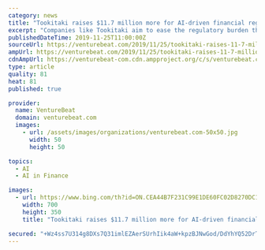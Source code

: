```yaml
---
category: news
title: "Tookitaki raises $11.7 million more for AI-driven financial regulatory compliance tools"
excerpt: "Companies like Tookitaki aim to ease the regulatory burden through AI-imbued software. The Singapore-based startup ... thanks to a fresh injection of $11.7 million led by Viola Fintech, with participation from SIG Asia Investment and Nomura Holdings. This brings the company’s total raised to over $20 million, which CEO Chatterjee said ..."
publishedDateTime: 2019-11-25T11:00:00Z
sourceUrl: https://venturebeat.com/2019/11/25/tookitaki-raises-11-7-million-more-for-ai-driven-financial-regulatory-compliance-tools/
ampUrl: https://venturebeat.com/2019/11/25/tookitaki-raises-11-7-million-more-for-ai-driven-financial-regulatory-compliance-tools/amp/
cdnAmpUrl: https://venturebeat-com.cdn.ampproject.org/c/s/venturebeat.com/2019/11/25/tookitaki-raises-11-7-million-more-for-ai-driven-financial-regulatory-compliance-tools/amp/
type: article
quality: 81
heat: 81
published: true

provider:
  name: VentureBeat
  domain: venturebeat.com
  images:
    - url: /assets/images/organizations/venturebeat.com-50x50.jpg
      width: 50
      height: 50

topics:
  - AI
  - AI in Finance

images:
  - url: https://www.bing.com/th?id=ON.CEA44B7F231C99E1DE60FC02D8270DC1
    width: 700
    height: 350
    title: "Tookitaki raises $11.7 million more for AI-driven financial regulatory compliance tools"

secured: "+Wz4ss7U314g8DXs7Q31imlEZAerSUrhIik4aW+kpzBJNwGod/DdYhYQ52DrTr1ELA5o6IaLhnhNEdvI17dKWbeYpSE4p7dFwNXLQaHNAbMj1G9D5NIVA9OCNtDL6mxSf6A0miz8fz7diij75oWAe0G5bnv5xyLpohQSrvy4mIk7M30HX1HBsLIRglDVav28GI03HaK1fYffe6uXB9Zimvp1ex4686B6N7raMf5yoNlkhNxm9GC3H78KHnING7j7ZUVvcDiRB10eynMTOByZNA==;tGY/8xn1k3KPzkb1hvblGA=="
---
```


